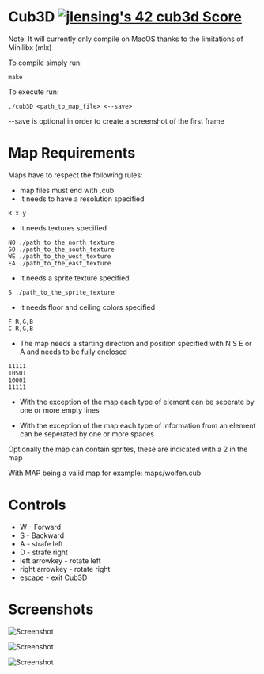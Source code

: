 # Cub3D [![jlensing's 42 cub3d Score](https://badge42.vercel.app/api/v2/cl1jwurq1001109l1q4s085aw/project/1852689)](https://github.com/JaeSeoKim/badge42)

Note: It will currently only compile on MacOS thanks to the limitations of Minilibx (mlx)

To compile simply run:
```
make
````

To execute run:
```
./cub3D <path_to_map_file> <--save>
```

--save is optional in order to create a screenshot of the first frame

# Map Requirements

Maps have to respect the following rules:

* map files must end with .cub
* It needs to have a resolution specified
```
R x y
```
* It needs textures specified
```
NO ./path_to_the_north_texture
SO ./path_to_the_south_texture
WE ./path_to_the_west_texture
EA ./path_to_the_east_texture
```
* It needs a sprite texture specified
```
S ./path_to_the_sprite_texture
```
* It needs floor and ceiling colors specified
```
F R,G,B
C R,G,B
```
* The map needs a starting direction and position specified with N S E or A and needs to be fully enclosed
```
11111
10S01
10001
11111
````

* With the exception of the map each type of element can be seperate by one or more empty lines

* With the exception of the map each type of information from an element can be seperated by one or more spaces

Optionally the map can contain sprites, these are indicated with a 2 in the map

With MAP being a valid map for example: maps/wolfen.cub

# Controls
* W - Forward
* S - Backward
* A - strafe left
* D - strafe right
* left arrowkey - rotate left
* right arrowkey - rotate right
* escape - exit Cub3D

# Screenshots
![Screenshot](images/wolfen.bmp)

![Screenshot](images/sprites.bmp)

![Screenshot](images/corridor.bmp)
